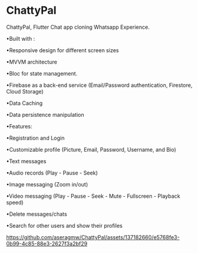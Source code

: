 # ChattyPal
ChattyPal, Flutter Chat app cloning Whatsapp Experience.

•Built with :

•Responsive design for different screen sizes

•MVVM architecture

•Bloc for state management.

•Firebase as a back-end service (Email/Password authentication, Firestore, Cloud Storage)

•Data Caching

•Data persistence manipulation



•Features:

•Registration and Login

•Customizable profile (Picture, Email, Password, Username, and Bio)

•Text messages

•Audio records (Play - Pause - Seek)

•Image messaging (Zoom in/out)

•Video messaging (Play - Pause - Seek - Mute - Fullscreen - Playback speed)

•Delete messages/chats

•Search for other users and show their profiles


https://github.com/aseragmw/ChattyPal/assets/137182660/e5768fe3-0b99-4c85-88e3-2627f3a2bf29

